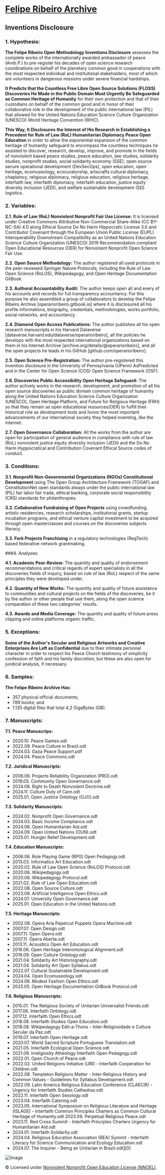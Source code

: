 # [Felipe Ribeiro Archive](https://github.com/operarioribeiro/FelipeRibeiroArchive)

## Inventions Disclosure

### 1. Hypothesis:

**The Felipe Ribeiro Open Methodology Inventions Disclosure** assesses the complete works of the internationally awarded ambassador of peace (Amb.P.) to pre-register his decades of open science research coordinations on behalf of the planetary common good in cooperations with the most respected individual and institutional stakeholders, most of which are volunteers in dangerous missions under severe financial hardships.

**It Predicts that the Countless Free Libre Open Source Solutions (FLOSS) Discoveries He Made in the Public Domain Must Urgently Be Safeguarded as Common Heritage of Humanity** for their own protection and that of their custodians on behalf of the common good and in honor of their collaborative role in the development of the public international law (PIL) that allowed for the United Nations Education Science Culture Organization (UNESCO) World Heritage Convention (WHC). 

**This Way, It Disclosures the Interest of His Research in Establishing a Precedent for Rule of Law (RoL) Humanitarian Diplomacy Peace Open Education** in order to allow the exponential expansion of the common heritage of humanity safeguard to encompass the countless techniques he assisted to discover, research, develop, improve, and promote in the fields of nonviolent based peace studies, peace education, law studies, solidarity studies, nonprofit studies, social solidarity economy (SSE), open source secure operational development (DevSecOps), open education, open heritage, ecomuseology, ecocuratorship, artscrafts cultural diplomacy, chaplaincy, religious diplomacy, religious education, religious heritage, interfaith law, interfaith diplomacy, interfaith education, justice equity diversity inclusion (JEDI), and welfare sustainable development (SD) logistics.
 
### 2. Variables:

**2.1. Rule of Law (RoL) Nonviolent Nonprofit Fair Use License:** It is licensed under Creative Commons Attributive Non-Commercial Share-Alike (CC BY-NC-SA) 4.0 along Ethical Source Do No Harm Hippocratic License 3.0 and Contributor Covenant through the European Union Public License (EUPL) Interoperability Downstream Compatibility as an United Nations Education Science Culture Organization (UNESCO) 2019 Recommendation  compliant Open Educational Resources (OER) for Nonviolent Nonprofit Open Science Fair Use.

**2.2. Open Source Methodology:** The author registered all used protocols in the peer-reviewed Springer Nature Protocols, including the Rule of Law Open Science (RoLOS), Wikipedagogy, and Open Heritage Documentation GitBook.

**2.3. Authoral Accountability Audit:** The author keeps open all and every of his accounts and records for full transparency accountancy. For this purpose he also assembled a group of collaborators to develop the Felipe Ribeiro Archive [operarioribeiro.gitbook.io] where it is disclosured all his profile informations, biography, credentials, methodologies, works portfolio, social networks, and accountancy.

**2.4. Diamond Open Access Publications:** The author publishes all his open research manuscripts in his Harvard Dataverse [dataverse.harvard.edu/dataverse/operarioribeiro], all the policies he develops with the most respected international organizations based on them in his Internet Archive [archive.org/details/@operarioribeiro], and all the open projects he leads in his GitHub [github.com/operarioribeiro].

**2.5. Open Science Pre-Registration:** The author pre-registered this invention disclosure in the University of Pennsylvania (UPenn) AsPredicted and in the Center for Open Science (COS) Open Science Framework (OSF).

**2.6. Discoveries Public Accessibility Open Heritage Safeguard:** The author actively works in the research, development, and promotion of all his open source discoveries as public domain common heritage of humanity along the United Nations Education Science Culture Organization (UNESCO), Open Heritage Platform, and Future for Religious Heritage (FRH) so that they remain as open educational resources(OER) to fulfill their historical role as development tools and honor the most important advancements of our international society they helped inventing, like the internet.

**2.7. Open Governance Collaboration:** All the works from the author are open for participation of general audience in compliance with rule of law (RoL) nonviolent justice equity diversity inclusion (JEDI) and the Do No Harm Hyppocratical and Contribution Covenant Ethical Source codes of conduct.

### 3. Conditions:

**3.1. Nonprofit Non-Governmental Organizations (NGOs) Constitutional Development** using The Open Group Architecture Framework (TOGAF) and ConstitutionNet open standards always under the public international law (PIL) fair labor fair trade, ethical banking, corporate social responsibility (CRS) standards for philanthropies.

**3.2. Collaborative Fundraising of Open Projects** using crowdfunding, artistic residencies, research scholarships, institutional grants,  startup incubation programs, and ethical venture capital investment to be acquired through open masterclasses and courses on the discoveries subjects literacy.

**3.3. Fork Projects Franchising** in a regulatory technologies (RegTech) based federative network grantmaking.

###4. Analyses:

**4.1. Academic Peer-Review:** The quantity and quality of endorsement recommendations and critical regards of expert specialists in all the discoveries fields of inquiry, based on rule of law (RoL) respect of the same principles they were developed under.

**4.2. Quantity of New Works:** The quantity and quality of future assistance to communities and cultural projects on the fields of the discoveries, be it by the author or other people that use them, along the open science comparation of these two categories' results.

**4.3. Awards and Media Coverage:** The quantity and quality of future press clipping and online platforms organic traffic.

### 5. Exceptions:

**Some of the Author's Secular and Religious Artworks and Creative Enterprises Are Left as Confidential** due to their intimate personal character in order to respect his Peace Church testimony of simplicity confession of faith and his family discretion, but these are also open for juridical analysis, if necessary.

### 6. Samples:

**The Felipe Ribeiro Archive Has:**
- 357 physical official documents;
- 789 books; and
- 1.135 digital files that total 4,2 GigaBytes (GB).

### 7. Manuscripts:

**7.1. Peace Manuscrips:**
- 2020.10. Peace Games.odt
- 2022.09. Peace Culture in Brazil.odt
- 2024.03. Gaza Peace Support.pdf
- 2024.04. Peace Commons.odt

**7.2. Juridical Manuscripts:**
- 2006.06. Projects Reliability Organization (PRO).odt
- 2019.05. Community Open Governance.odt
- 2024.08. Right to Death Nonviolent Doctrine.odt
- 2024.11. Culture Duty of Care.odt
- 2025.01. Open Justice Ontology (OJO).odt

**7.3. Solidarity Manuscripts:**
- 2024.02. Nonprofit Open Governance.odt
- 2024.03. Basic Income Compliance.odt
- 2024.06. Open Humanitarian Aid.odt
- 2024.09. Open United Nations (OUN).odt
- 2025.01. Hunger Relief Development.odt

**7.4. Education Manuscripts:**
- 2006.06. Role Playing Game (RPG) Open Pedagogy.odt
- 2013.03. Informatics Art Education.odt
- 2020.02. Rule of Law Open Science (RoLOS) Protocol.odt
- 2020.06. Wikipedagogy.odt
- 2020.06. Wikipedagogy Protocol.odt
- 2021.02. Rule of Law Open Education.odt
- 2022.08. Open Source Culture.odt
- 2023.09. Artificial Intelligence Open Ethics.odt
- 2024.07. University Open Governance.odt
- 2025.01. Open Education in the United Nations.odt

**7.5. Heritage Manuscripts:**
- 2002.08. Opera Aria Papercut Puppets Opera Machine.odt
- 2007.07. Open Design.odt
- 2007.11. Open Opera.odt
- 2007.11. Ópera Aberta.odt
- 2013.11. Acoustics Open Art Education.odt
- 2016.06. Open Heritage Interontological Alignment.odt
- 2019.09. Open Culture Ontology.odt
- 2021.04. Solidarity Art Historiography.odt
- 2021.04. Solidarity Art Open Syllabus.odt
- 2022.07. Cultural Sustainable Development.odt
- 2024.04. Open Ecomuseology.odt
- 2024.06. Modest Fashion Open Ethics.odt
- 2025.05. Open Heritage Documentation GitBook Protocol.odt

**7.6. Religious Manuscripts:**
- 2015.01. The Religious Society of Unitarian Universalist Friends.odt
- 2017.06. Interfaith Ontology.odt
- 2017.12. Interfaith Open Ethics.odt
- 2018.08. Interfaith Studies Open Education.odt
- 2018.08. Wikipedagogy Edit-a-Thons - Inter-Religiosidade e Cultura Secular da Paz.odt
- 2019.07. Interfaith Open Heritage.odt
- 2020.07. World Sacred Scripture Portuguese Translation.odt
- 2021.05. Interfaith Ecological Open Science.odt
- 2021.08. Irreligiosity Atheology Interfaith Open Pedagogy.odt
- 2022.01. Open Church of Peace.odt
- 2022.02. United Religions Initiative (URI) - Interfaith Cooperation for Children.odt
- 2022.08. Templeton Religions Matter - Inter-Religious History and Common Values - Guidelines for Syllabus Development.odt
- 2022.09. Latin America Religious Education Conference (CLAECIR) - Urgency for Interfaith Studies Cathedras.odt
- 2022.11. Interfaith Open Sexology.odt
- 2023.04. Interfaith Catering.odt
- 2023.05. International Symposium on Religious Literature and Heritage (ISLAGE) - Interfaith Common Principles Charters as Common Cultural Heritage of Humanity.odt
2023.09. Perpetual Religious Peace.odt
- 2023.11. Red Cross Summit - Interfaith Principles Charters Urgency for Humanitarian Aid.odt
- 2024.01. Interfaith Solidarity.odt
- 2024.04. Religious Education Association (REA) Summit - Interfaith Literacy for Science Communication and Ecology Education.odt
- 2024.07. The Inquirer - Being an Unitarian in Brazil.odt][0]

![Image]([https](https://github.com/operarioribeiro/FelipeRibeiroArchive/blob/main/Felipe%20Ribeiro%20Logo.png))

© Licensed under [Nonviolent Nonprofit Open Education License (NNOEL)](https://dx.doi.org/10.17504/protocols.io.bp2l6zkbzgqe/v1).
